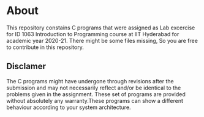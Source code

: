 # About

This repository constains C programs that were assigned as Lab excercise for ID 1063 Introduction to Programming course at IIT Hyderabad for academic year 2020-21.
There might be some files missing, So you are free to contribute in this repository. 

## Disclamer

The C programs might have undergone through revisions after the submission and may not necessarily reflect and/or be identical to the problems given in the assignment. These set of programs are provided without absolutely any warranty.These programs can show a different behaviour according to your system architecture.


